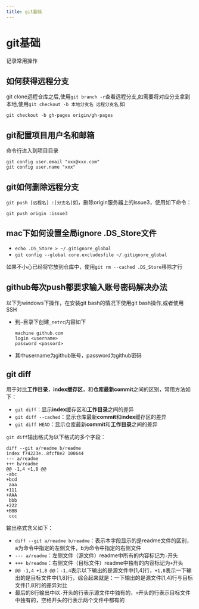 ```yaml
---
title: git基础
---
```


# git基础

记录常用操作


## 如何获得远程分支

git clone远程仓库之后,使用`git branch -r`查看远程分支,如需要将对应分支拿到本地,使用`git checkout -b 本地分支名 远程分支名`,如

    git checkout -b gh-pages origin/gh-pages



## git配置项目用户名和邮箱

命令行进入到项目目录

    git config user.email "xxx@xxx.com"
    git config user.name "xxx"


## git如何删除远程分支

`git push [远程名] :[分支名]`如，删除origin服务器上的issue3，使用如下命令：

    git push origin :issue3

## mac下如何设置全局ignore  .DS_Store文件

- `echo .DS_Store > ~/.gitignore_global`
- `git config --global core.excludesfile ~/.gitignore_global`

如果不小心已经将它放到仓库中，使用`git rm --cached .DS_Store`移除才行

## github每次push都要求输入账号密码解决办法

以下为windows下操作，在安装git bash的情况下使用git bash操作,或者使用SSH

- 到`~`目录下创建`_netrc`内容如下

    ```
    machine github.com
    login <username>
    password <passord>
    ```

- 其中username为github账号，password为github密码

## git diff

用于对比**工作目录**，**index缓存区**，和**仓库最新commit**之间的区别，常用方法如下：

- `git diff`：显示**index**缓存区和**工作目录**之间的差异
- `git diff --cached`：显示仓库最新**commit**和**index**缓存区的差异
- `git diff HEAD`：显示仓库最新**commit**和**工作目录**之间的差异

`git diff`输出格式为以下格式的多个字段：

```
diff --git a/readme b/readme
index f74223e..8fcf8e2 100644
--- a/readme
+++ b/readme
@@ -1,4 +1,8 @@
-abc
+bcd
 aaa
+111
+AAA
 bbb
+222
+BBB
 ccc
```

输出格式含义如下：

- `diff --git a/readme b/readme`：表示本字段显示的是readme文件的区别，a为命令中指定的左侧文件，b为命令中指定的右侧文件
- `--- a/readme`：左侧文件（源文件）readme中所有的内容标记为`-`开头
- `+++ b/readme`：右侧文件（目标文件）readme中独有的内容标记为`+`开头
- `@@ -1,4 +1,8 @@`：`-1,4`表示以下输出的是源文件中[1,4]行，`+1,8`表示一下输出的是目标文件中[1,8]行，综合起来就是：一下输出的是源文件[1,4]行与目标文件[1,8]行的差异对比
- 最后的8行输出中以`-`开头的行表示源文件中独有的，`+`开头的行表示目标文件中独有的，空格开头的行表示两个文件中都有的

